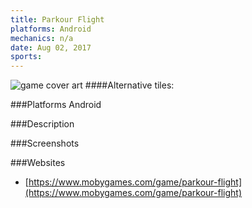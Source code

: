 ```yaml
---
title: Parkour Flight
platforms: Android
mechanics: n/a
date: Aug 02, 2017  
sports: 
---
```

![game cover art](https://www.mobygames.com/images/covers/s/420213-parkour-flight-ipad-front-cover.jpg "Logo")
####Alternative tiles:

###Platforms
Android

###Description

###Screenshots

###Websites
* [https://www.mobygames.com/game/parkour-flight](https://www.mobygames.com/game/parkour-flight)